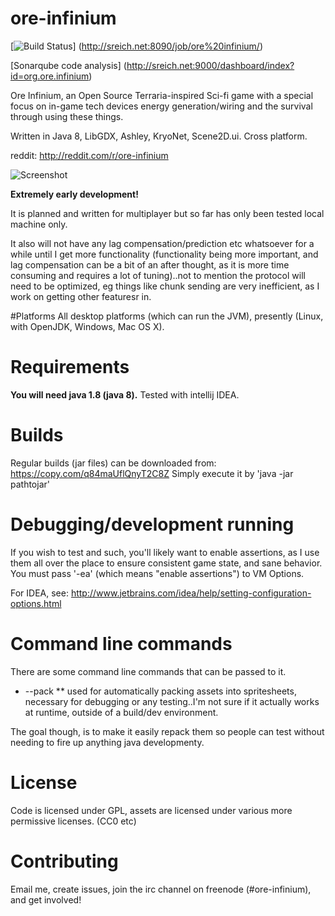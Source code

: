 # ore-infinium
[![Build Status](http://sreich.net:8090/job/ore%20infinium/badge/icon)]
(http://sreich.net:8090/job/ore%20infinium/)

[Sonarqube code analysis] (http://sreich.net:9000/dashboard/index?id=org.ore.infinium)

Ore Infinium, an Open Source Terraria-inspired Sci-fi game with a special focus
on in-game tech devices energy generation/wiring and the survival through using
these things.

Written in Java 8, LibGDX, Ashley, KryoNet, Scene2D.ui. Cross platform.

reddit: http://reddit.com/r/ore-infinium

![Screenshot](http://i.imgur.com/iCaUnQZ.png "Screenshot1")


**Extremely early development!**

It is planned and written for multiplayer but so far has only been tested local
machine only.

It also will not have any lag compensation/prediction etc
whatsoever for a while until I get more functionality (functionality being more
important, and lag compensation can be a bit of an after thought, as it is more
time consuming and requires a lot of tuning)..not to mention the protocol will
need to be optimized, eg things like chunk sending are very inefficient, as I
work on getting other featuresr in.

#Platforms
All desktop platforms (which can run the JVM), presently (Linux, with OpenJDK,
Windows, Mac OS X).

# Requirements
**You will need java 1.8 (java 8).** Tested with intellij IDEA. 

# Builds
Regular builds (jar files) can be downloaded from: https://copy.com/q84maUflQnyT2C8Z
Simply execute it by 'java -jar pathtojar'

# Debugging/development running

If you wish to test and such, you'll likely want to enable assertions, as I use
them all over the place to ensure consistent game state, and sane behavior. You
must pass '-ea' (which means "enable assertions") to VM Options.

For IDEA, see: http://www.jetbrains.com/idea/help/setting-configuration-options.html

# Command line commands
There are some command line commands that can be passed to it.

* --pack
** used for automatically packing assets into spritesheets, necessary for
debugging or any testing..I'm not sure if it actually works at runtime, outside
of a build/dev environment.

The goal though, is to make it easily repack them so people can test without
needing to fire up anything java developmenty.



# License
Code is licensed under GPL, assets are licensed under various more permissive licenses. (CC0 etc)

# Contributing
Email me, create issues, join the irc channel on freenode (#ore-infinium), and get involved!

